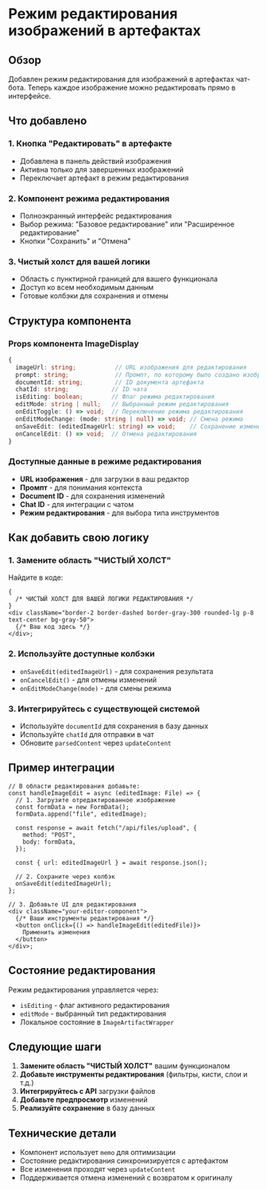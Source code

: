 # Режим редактирования изображений в артефактах

## Обзор

Добавлен режим редактирования для изображений в артефактах чат-бота. Теперь каждое изображение можно редактировать прямо в интерфейсе.

## Что добавлено

### 1. Кнопка "Редактировать" в артефакте

- Добавлена в панель действий изображения
- Активна только для завершенных изображений
- Переключает артефакт в режим редактирования

### 2. Компонент режима редактирования

- Полноэкранный интерфейс редактирования
- Выбор режима: "Базовое редактирование" или "Расширенное редактирование"
- Кнопки "Сохранить" и "Отмена"

### 3. Чистый холст для вашей логики

- Область с пунктирной границей для вашего функционала
- Доступ ко всем необходимым данным
- Готовые колбэки для сохранения и отмены

## Структура компонента

### Props компонента ImageDisplay

```typescript
{
  imageUrl: string;           // URL изображения для редактирования
  prompt: string;             // Промпт, по которому было создано изображение
  documentId: string;         // ID документа артефакта
  chatId: string;            // ID чата
  isEditing: boolean;        // Флаг режима редактирования
  editMode: string | null;   // Выбранный режим редактирования
  onEditToggle: () => void;  // Переключение режима редактирования
  onEditModeChange: (mode: string | null) => void; // Смена режима
  onSaveEdit: (editedImageUrl: string) => void;    // Сохранение изменений
  onCancelEdit: () => void;  // Отмена редактирования
}
```

### Доступные данные в режиме редактирования

- **URL изображения** - для загрузки в ваш редактор
- **Промпт** - для понимания контекста
- **Document ID** - для сохранения изменений
- **Chat ID** - для интеграции с чатом
- **Режим редактирования** - для выбора типа инструментов

## Как добавить свою логику

### 1. Замените область "ЧИСТЫЙ ХОЛСТ"

Найдите в коде:

```tsx
{
  /* ЧИСТЫЙ ХОЛСТ ДЛЯ ВАШЕЙ ЛОГИКИ РЕДАКТИРОВАНИЯ */
}
<div className="border-2 border-dashed border-gray-300 rounded-lg p-8 text-center bg-gray-50">
  {/* Ваш код здесь */}
</div>;
```

### 2. Используйте доступные колбэки

- `onSaveEdit(editedImageUrl)` - для сохранения результата
- `onCancelEdit()` - для отмены изменений
- `onEditModeChange(mode)` - для смены режима

### 3. Интегрируйтесь с существующей системой

- Используйте `documentId` для сохранения в базу данных
- Используйте `chatId` для отправки в чат
- Обновите `parsedContent` через `updateContent`

## Пример интеграции

```tsx
// В области редактирования добавьте:
const handleImageEdit = async (editedImage: File) => {
  // 1. Загрузите отредактированное изображение
  const formData = new FormData();
  formData.append("file", editedImage);

  const response = await fetch("/api/files/upload", {
    method: "POST",
    body: formData,
  });

  const { url: editedImageUrl } = await response.json();

  // 2. Сохраните через колбэк
  onSaveEdit(editedImageUrl);
};

// 3. Добавьте UI для редактирования
<div className="your-editor-component">
  {/* Ваши инструменты редактирования */}
  <button onClick={() => handleImageEdit(editedFile)}>
    Применить изменения
  </button>
</div>;
```

## Состояние редактирования

Режим редактирования управляется через:

- `isEditing` - флаг активного редактирования
- `editMode` - выбранный тип редактирования
- Локальное состояние в `ImageArtifactWrapper`

## Следующие шаги

1. **Замените область "ЧИСТЫЙ ХОЛСТ"** вашим функционалом
2. **Добавьте инструменты редактирования** (фильтры, кисти, слои и т.д.)
3. **Интегрируйтесь с API** загрузки файлов
4. **Добавьте предпросмотр** изменений
5. **Реализуйте сохранение** в базу данных

## Технические детали

- Компонент использует `memo` для оптимизации
- Состояние редактирования синхронизируется с артефактом
- Все изменения проходят через `updateContent`
- Поддерживается отмена изменений с возвратом к оригиналу




